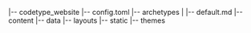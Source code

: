 |-- codetype_website
    |-- config.toml
    |-- archetypes
    |   |-- default.md
    |-- content
    |-- data
    |-- layouts
    |-- static
    |-- themes
